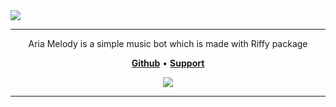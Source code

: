 <img src="https://github.com/user-attachments/assets/d710e646-f276-444f-ae63-d99aed5bb58e" />


---
<p align="center">Aria Melody is a simple music bot which is made with Riffy package</p>

<p align="center">
    <a href="https://github.com/BebanCode/Aria-Melody"><b>Github</b></a> •
    <a href="https://discord.gg/9eCgpGuZAa"><b>Support</b></a>
</p>

<div align="center">

  <a href="https://www.npmjs.com/package/riffy"><img src="https://img.shields.io/badge/Riffy-1.0.7_rc.1-blue" />

</div>

---
